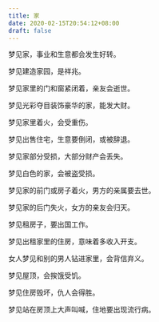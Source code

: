 ```yaml
---
title: 家
date: 2020-02-15T20:54:12+08:00
draft: false
---
```


梦见家，事业和生意都会发生好转。



梦见建造家园，是祥兆。



梦见家里的门和窗紧闭着，亲友会逝世。



梦见光彩夺目装饰豪华的家，能发大财。



梦见家里着火，会受重伤。



梦见出售住宅，生意要倒闭，或被辞退。



梦见家部分受损，大部分财产会丢失。



梦见白色的家，会被盗受损。



梦见家的前门或房子着火，男方的亲属要去世。



梦见家的后门失火，女方的亲友会归天。



梦见租房子，要出国工作。



梦见出租家里的住房，意味着多收入开支。



女人梦见和别的男人钻进家里，会背信弃义。



梦见屋顶，会挨饿受饥。



梦见住房毁坏，仇人会得胜。



梦见站在房顶上大声叫喊，住地要出现流行病。

